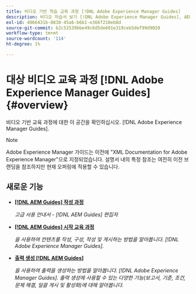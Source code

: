 ```yaml
---
title: 비디오 기반 학습 교육 과정 [!DNL Adobe Experience Manager Guides]
description: 비디오 자습서 보기 [!DNL Adobe Experience Manager Guides], AEM XML 추가 기능, AEM XML 플러그인, AEM DoX 및 AEM Dox.
exl-id: 4066431b-0838-45a6-b6b1-e366f210eb8d
source-git-commit: b2c51539bbe49c6d5de601e319ceb5def99d9020
workflow-type: tm+mt
source-wordcount: '114'
ht-degree: 1%

---
```


# 대상 비디오 교육 과정 [!DNL Adobe Experience Manager Guides] {#overview}

비디오 기반 교육 과정에 대한 이 공간을 확인하십시오. [!DNL Adobe Experience Manager Guides].

>[!NOTE]
> 
> Adobe Experience Manager 가이드는 이전에 &quot;XML Documentation for Adobe Experience Manager&quot;으로 지정되었습니다. 설명서 내의 특정 참조는 여전히 이전 브랜딩을 참조하지만 현재 오퍼링에 적용할 수 있습니다.

## 새로운 기능

* **[[!DNL AEM Guides] 작성 과정](course-3/overview.md)**

   *고급 사용 안내서 - [!DNL AEM Guides] 편집자*

* **[[!DNL AEM Guides] 시작 교육 과정](course-1/overview.md)**

   *을 사용하여 컨텐츠를 작성, 구성, 작성 및 게시하는 방법을 알아봅니다. [!DNL Adobe Experience Manager Guides].*

* **[출력 생성 [!DNL AEM Guides]](course-2/overview.md)**

   *을 사용하여 출력을 생성하는 방법을 알아봅니다. [!DNL Adobe Experience Manager Guides]. 출력 생성에 사용할 수 있는 다양한 기능(보고서, 기준, 조건, 문제 해결, 일괄 게시 및 활성화)에 대해 알아봅니다.*
